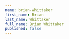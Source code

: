 ```yaml
---
name: brian-whittaker
first_name: Brian
last_name: Whittaker
full_name: Brian Whittaker
published: false
---
```


